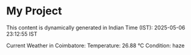 # My Project

This content is dynamically generated in Indian Time (IST): 2025-05-06 23:12:55 IST


Current Weather in Coimbatore:
Temperature: 26.88 °C
Condition: haze
